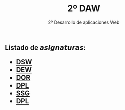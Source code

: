 <h1 align='center'> 2º DAW </h1>
<p align='center'> 2º Desarrollo de aplicaciones Web </p>
<br>
<h2>Listado de 𝙖𝙨𝙞𝙜𝙣𝙖𝙩𝙪𝙧𝙖𝙨:
    <br>
 <ul>
    <li><a href="https://github.com/toninavhd/dsw"> DSW </a></li>
    <li><a href="https://github.com/toninavhd/2_DAW/tree/main/DEW"> DEW </a></li>
    <li><a href="https://github.com/toninavhd/2_DAW/tree/main/DOR"> DOR </a></li>
    <li><a href="https://github.com/toninavhd/2_DAW/tree/main/DPL"> DPL </a></li>
    <li><a href="https://github.com/toninavhd/2_DAW/tree/main/SSG"> SSG </a></li>
    <li><a href="https://github.com/toninavhd/2_DAW/tree/main/SQJ"> DPL </a></li>
 </ul>
</h2>
